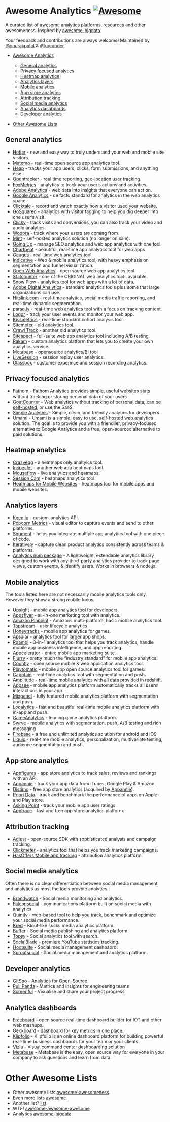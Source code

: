 # Awesome Analytics [![Awesome](https://cdn.rawgit.com/sindresorhus/awesome/d7305f38d29fed78fa85652e3a63e154dd8e8829/media/badge.svg)](https://github.com/sindresorhus/awesome)

A curated list of awesome analytics platforms, resources and other awesomeness. Inspired by [awesome-bigdata](https://github.com/onurakpolat/awesome-bigdata). 

Your feedback and contributions are always welcome! Maintained by [@onurakpolat](https://github.com/onurakpolat) & [@koconder](https://github.com/koconder)

- [Awesome Analytics](#awesome-analytics)
    - [General analytics](#general-analytics)
    - [Privacy focused analytics](#privacy-focused-analytics)
    - [Heatmap analytics](#heatmap-analytics)
    - [Analytics layers](#analytics-layers)
    - [Mobile analytics](#mobile-analytics)
    - [App store analytics](#app-store-analytics)
    - [Attribution tracking](#attribution-tracking)
    - [Social media analytics](#social-media-analytics)
    - [Analytics dashboards](#analytics-dashboards)
    - [Developer analytics](#developer-analytics)
    
- [Other Awesome Lists](#other-awesome-lists)

## General analytics

* [Hotjar](https://www.hotjar.com/) - new and easy way to truly understand your web and mobile site visitors.
* [Matomo](https://matomo.org/) - real-time open source app analytics tool.
* [Heap](https://heapanalytics.com/) - tracks your app users, clicks, form submissions, and anything else.
* [Opentracker](http://www.opentracker.net/) - real time reporting, geo-location user tracking.
* [FoxMetrics](http://foxmetrics.com/) - analytics to track your user’s actions and activities.
* [Adobe Analytics](https://www.adobe.com/analytics/web-analytics.html) - web data into insights that everyone can act on.
* [Google Analytics](https://www.google.com/analytics/) - de facto standard for analytics in the web analytics space.
* [Clicktale](https://www.clicktale.com) - record and watch exactly how a visitor used your website.
* [GoSquared](https://www.gosquared.com/) - analytics with visitor tagging to help you dig deeper into one user’s visit.
* [Clicky](http://clicky.com/) - track visits and conversions, you can also track your video and audio analytics.
* [Woopra](https://www.woopra.com/) - track where your users are coming from.
* [Mint](https://haveamint.com/) - self-hosted analytics solution (no longer on sale). 
* [Going Up](https://www.goingup.com/) - manage SEO analytics and web app analytics with one tool.
* [Chartbeat](https://chartbeat.com/) - beautiful, real-time app analytics tool for web apps.
* [Gauges](http://get.gaug.es/) - real-time web analytics tool.
* [Indicative](https://www.indicative.com/) - Web & mobile analytics tool, with heavy emphasis on segmentation and funnel visualization.
* [Open Web Analytics](http://www.openwebanalytics.com/) - open source web app analytics tool.
* [Statcounter](https://statcounter.com/) - one of the ORIGINAL web analytics tools available.
* [Snow Plow](https://snowplowanalytics.com/) - analytics tool for web apps with a lot of data.
* [Adobe Digital Analytics](http://www.adobe.com/data-analytics-cloud/analytics/capabilities.html) - standard analytics tools plus some that large organizations can use.
* [Hitslink.com](https://www.hitslink.com/) - real-time analytics, social media traffic reporting, and real-time dynamic segmentation.
* [parse.ly](https://www.parse.ly) - real-time web analytics tool with a focus on tracking content.
* [Loggr](http://loggr.net/) -  track your user events and monitor your web app.
* [Kissmetrics](https://www.kissmetrics.com/) - real-time standard cohort analysis tool.
* [Sitemeter](http://sitemeter.com/) - old analytics tool.
* [Crawl Track](http://www.crawltrack.net/) - another old analytics tool.
* [Sitespect](https://www.sitespect.com/) - full-suite web app analytics tool including A/B testing.
* [Rakam](https://rakam.io/) - custom analytics platform that lets you to create your own analytics service.
* [Metabase](https://www.metabase.com) - opensource analytics/BI tool 
* [LiveSession](https://livesession.io) - session replay user analytics.
* [Glassbox](https://glassboxdigital.com/) - customer experince and session recording analytics.

## Privacy focused analytics

* [Fathom](https://usefathom.com/) - Fathom Analytics provides simple, useful websites stats without tracking or storing personal data of your users
* [GoatCounter](https://www.goatcounter.com) - Web analytics without tracking of personal data; can be [self-hosted](https://github.com/zgoat/goatcounter), or use the SaaS.
* [Simple Analytics](https://simpleanalytics.io/) - Simple, clean, and friendly analytics for developers
* [Umami](https://umami.is) - Umami is a simple, easy to use, self-hosted web analytics solution. The goal is to provide you with a friendlier, privacy-focused alternative to Google Analytics and a free, open-sourced alternative to paid solutions.

## Heatmap analytics

* [Crazyegg](http://www.crazyegg.com/) - a heatmaps only analtyics tool.
* [Inspeclet](https://www.inspectlet.com/) - another web app heatmaps tool.
* [Mouseflow](http://mouseflow.com/) - live analytics and heatmaps.
* [Session Cam](http://www.sessioncam.com/) - heatmaps analytics tool.
* [Heatmaps for Mobile Websites](http://heatdata.com/) - heatmaps tool for mobile apps and mobile websites.

## Analytics layers

* [Keen.io](http://keen.io/) - custom-analytics API.
* [Popcorn Metrics](http://www.popcornmetrics.com/) - visual editor to capture events and send to other platforms.
* [Segment](https://segment.com/) - helps you integrate multiple app analytics tool with one piece of code.
* [Iteratively](https://iterative.ly/) - capture clean product analytics consistently across teams & platforms.
* [Analytics npm package](https://getanalytics.io/) - A lightweight, extendable analytics library designed to work with any third-party analytics provider to track page views, custom events, & identify users. Works in browsers & node.js.

## Mobile analytics

The tools listed here are not necessarily mobile analytics tools only. However they show a strong mobile focus.

* [Upsight](http://www.upsight.com/) - mobile app analytics tool for developers.
* [Appsflyer](http://www.appsflyer.com/) - all-in-one marketing tool with analytics.
* [Amazon Pinpoint](https://aws.amazon.com/pinpoint/) - Amazons multi-platform, basic mobile analytics tool.
* [Tapstream](https://tapstream.com/) - user lifecycle analytics.
* [Honeytracks](https://honeytracks.com/) - mobile app analytics for games.
* [Apsalar](https://apsalar.com/) - analytics tool for larger app shops.
* [Roambi](http://www.roambi.com/) - 3-in-1 analytics tool that helps you track analytics, handle mobile app business intelligence, and app reporting.
* [Appcelerator](http://www.appcelerator.com/platform/appcelerator-analytics/) - entire mobile app marketing suite.
* [Flurry](http://www.flurry.com/) - pretty much the “industry standard” for mobile app analytics.
* [Countly](http://count.ly/) - open source mobile & web application analytics tool.
* [Playtomatic](http://playtomic.org/) - mobile app open source analytics tool for games.
* [Capptain](http://www.capptain.com/) - real-time analytics tool with segmentation and push.
* [Amplitude](https://amplitude.com/) - real-time mobile analytics with all data provided in redshift.
* [Appsee](http://www.appsee.com/) - mobile app analytics platform automatically tracks all users' interactions in your app
* [Mixpanel](https://mixpanel.com/) - fully featured mobile analytics platform with segmentation and push.
* [Localytics](http://www.localytics.com/) - fast and beautiful real-time mobile analytics platform with in-app and push.
* [GameAnalytics](http://www.gameanalytics.com/) - leading game analytics platform.
* [Swrve](https://swrve.com) - mobile analytics with segmentation, push, A/B testing and rich messaging
* [Firebase](https://firebase.google.com/features/) - a free and unlimited analytics solution for android and iOS
* [Liquid](https:/onliquid.com/) - real-time mobile analytics, personalization, multivariate testing, audience segmentation and push.

## App store analytics

* [Appfigures](http://appfigures.com/) - app store analytics to track sales, reviews and rankings with an API.
* [Appannie](http://www.appannie.com/) - track your app data from iTunes, Google Play & Amazon.
* [Distimo](http://www.distimo.com/) - free app store analytics (acquired by [Appannie](http://www.appannie.com/)).
* [Priori Data](https://prioridata.com/) - track and benchmark the performance of apps on Apple- and Play store.
* [Asking Point](http://www.askingpoint.com/mobile-app-rating-widget) - track your mobile app user ratings.
* [Apptrace](http://www.apptrace.com/) - fast and free app store analytics platform.

## Attribution tracking

* [Adjust](http://adjust.com/) - open-source SDK with sophisticated analysis and campaign tracking.
* [Clickmeter](https://clickmeter.com) - analytics tool that helps you track marketing campaigns.
* [HasOffers Mobile app tracking](http://www.mobileapptracking.com/) - attribution analytics platform.

## Social media analytics

Often there is no clear differentiation between social media management and analytics as most the tools provide analytics.

* [Brandwatch](http://www.brandwatch.com/) - Social media monitoring and analytics.
* [Falconsocial](http://www.falconsocial.com/) - communications platform built on social media with analytics.
* [Quintly](https://www.quintly.com/) - web-based tool to help you track, benchmark and optimize your social media performance.
* [Kred](http://kred.com/) - Klout-like social media analytics platform.
* [Buffer](https://bufferapp.com/) - Social media publishing and analytics platform.
* [Topsy](http://topsy.com/) - Social analytics tool with search.
* [SocialBlade](http://socialblade.com/) - premiere YouTube statistics tracking.
* [Hootsuite](https://hootsuite.com/) - Social media management dashbaord.
* [Sproutsocial](http://sproutsocial.com/) - Social media management and analytics platform.

## Developer analytics

* [GitSpo](https://gitspo.com/) - Analytics for Open-Source.
* [Pull Panda](https://pullpanda.com/analytics) - Metrics and insights for engineering teams
* [Screenful](https://screenful.com/) - Visualise and share your project progress

## Analytics dashboards

* [Freeboard](https://github.com/Freeboard/freeboard) - open source real-time dashboard builder for IOT and other web mashups.
* [Geckboard](https://www.geckoboard.com/) - dashboard for key metrics in one place.
* [Klipfolio](https://www.klipfolio.com/) - Klipfolio is an online dashboard platform for building powerful real-time business dashboards for your team or your clients.
* [Vizia](https://www.brandwatch.com/products/vizia/) - Visual command center dashboarding solution
* [Metabase](https://metabase.com/) - Metabase is the easy, open source way for everyone in your company to ask questions and learn from data.

# Other Awesome Lists
- Other awesome lists [awesome-awesomeness](https://github.com/bayandin/awesome-awesomeness).
- Even more lists [awesome](https://github.com/sindresorhus/awesome).
- Another list? [list](https://github.com/jnv/lists).
- WTF! [awesome-awesome-awesome](https://github.com/t3chnoboy/awesome-awesome-awesome).
- Analytics [awesome-bigdata](https://github.com/onurakpolat/awesome-bigdata).
